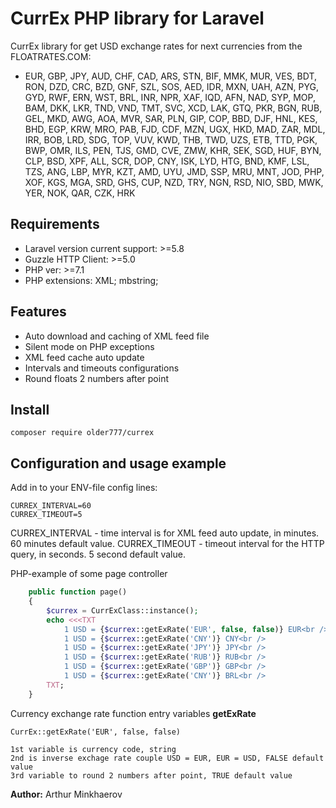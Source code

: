 # CurrEx PHP library for Laravel

CurrEx library for get USD exchange rates for next currencies from the FLOATRATES.COM:
  - EUR, GBP, JPY, AUD, CHF, CAD, ARS, STN, BIF, MMK, MUR, VES, BDT, RON, DZD, CRC, BZD, GNF, SZL, SOS, AED, IDR, MXN, UAH, AZN, PYG, GYD, RWF, ERN, WST, BRL, INR, NPR, XAF, IQD, AFN, NAD, SYP, MOP, BAM, DKK, LKR, TND, VND, TMT, SVC, XCD, LAK, GTQ, PKR, BGN, RUB, GEL, MKD, AWG, AOA, MVR, SAR, PLN, GIP, COP, BBD, DJF, HNL, KES, BHD, EGP, KRW, MRO, PAB, FJD, CDF, MZN, UGX, HKD, MAD, ZAR, MDL, IRR, BOB, LRD, SDG, TOP, VUV, KWD, THB, TWD, UZS, ETB, TTD, PGK, BWP, OMR, ILS, PEN, TJS, GMD, CVE, ZMW, KHR, SEK, SGD, HUF, BYN, CLP, BSD, XPF, ALL, SCR, DOP, CNY, ISK, LYD, HTG, BND, KMF, LSL, TZS, ANG, LBP, MYR, KZT, AMD, UYU, JMD, SSP, MRU, MNT, JOD, PHP, XOF, KGS, MGA, SRD, GHS, CUP, NZD, TRY, NGN, RSD, NIO, SBD, MWK, YER, NOK, QAR, CZK, HRK

## Requirements

- Laravel version current support: >=5.8
- Guzzle HTTP Client: >=5.0
- PHP ver: >=7.1
- PHP extensions: XML; mbstring;

## Features

- Auto download and caching of XML feed file
- Silent mode on PHP exceptions
- XML feed cache auto update
- Intervals and timeouts configurations
- Round floats 2 numbers after point

## Install

    composer require older777/currex

## Configuration and usage example

Add in to your ENV-file config lines:

    CURREX_INTERVAL=60 
    CURREX_TIMEOUT=5

CURREX_INTERVAL - time interval is for XML feed auto update, in minutes. 60 minutes default value.
CURREX_TIMEOUT - timeout interval for the HTTP query, in seconds. 5 second default value.

PHP-example of some page controller

```php
    public function page()
    {
        $currex = CurrExClass::instance();
        echo <<<TXT
            1 USD = {$currex::getExRate('EUR', false, false)} EUR<br />
            1 USD = {$currex::getExRate('CNY')} CNY<br />
            1 USD = {$currex::getExRate('JPY')} JPY<br />
            1 USD = {$currex::getExRate('RUB')} RUB<br />
            1 USD = {$currex::getExRate('GBP')} GBP<br />
            1 USD = {$currex::getExRate('CNY')} BRL<br />
        TXT;
    }
```

Currency exchange rate function entry variables **getExRate**

    CurrEx::getExRate('EUR', false, false)
    
    1st variable is currency code, string
    2nd is inverse exchage rate couple USD = EUR, EUR = USD, FALSE default value
    3rd variable to round 2 numbers after point, TRUE default value

**Author:** Arthur Minkhaerov
